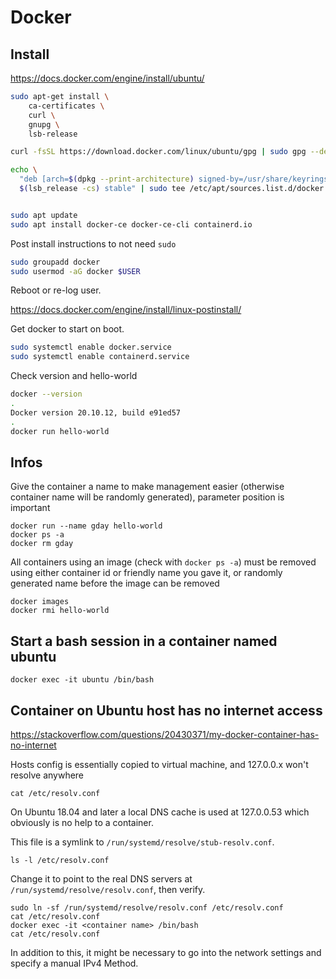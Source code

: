 # Docker

## Install

https://docs.docker.com/engine/install/ubuntu/

```sh
sudo apt-get install \
    ca-certificates \
    curl \
    gnupg \
    lsb-release

curl -fsSL https://download.docker.com/linux/ubuntu/gpg | sudo gpg --dearmor -o /usr/share/keyrings/docker-archive-keyring.gpg

echo \
  "deb [arch=$(dpkg --print-architecture) signed-by=/usr/share/keyrings/docker-archive-keyring.gpg] https://download.docker.com/linux/ubuntu \
  $(lsb_release -cs) stable" | sudo tee /etc/apt/sources.list.d/docker.list > /dev/null


sudo apt update
sudo apt install docker-ce docker-ce-cli containerd.io
```

Post install instructions to not need `sudo`

```sh
sudo groupadd docker
sudo usermod -aG docker $USER
```

Reboot or re-log user.

https://docs.docker.com/engine/install/linux-postinstall/

Get docker to start on boot.

```sh
sudo systemctl enable docker.service
sudo systemctl enable containerd.service
```

Check version and hello-world

```sh
docker --version
.
Docker version 20.10.12, build e91ed57
.
docker run hello-world
```

## Infos

Give the container a name to make management easier (otherwise container name will be randomly generated), parameter position is important

```
docker run --name gday hello-world
docker ps -a
docker rm gday
```

All containers using an image (check with `docker ps -a`) must be removed using either container id or friendly name you gave it, or randomly generated name before the image can be removed

```
docker images
docker rmi hello-world
```

## Start a bash session in a container named ubuntu

```
docker exec -it ubuntu /bin/bash
```

## Container on Ubuntu host has no internet access

https://stackoverflow.com/questions/20430371/my-docker-container-has-no-internet

Hosts config is essentially copied to virtual machine, and 127.0.0.x won't resolve anywhere

```
cat /etc/resolv.conf
```

On Ubuntu 18.04 and later a local DNS cache is used at 127.0.0.53 which obviously is no help to a container.

This file is a symlink to `/run/systemd/resolve/stub-resolv.conf`.

```
ls -l /etc/resolv.conf
```

Change it to point to the real DNS servers at `/run/systemd/resolve/resolv.conf`, then verify.

```
sudo ln -sf /run/systemd/resolve/resolv.conf /etc/resolv.conf
cat /etc/resolv.conf
docker exec -it <container name> /bin/bash
cat /etc/resolv.conf
```

In addition to this, it might be necessary to go into the network settings and specify a manual IPv4 Method.
